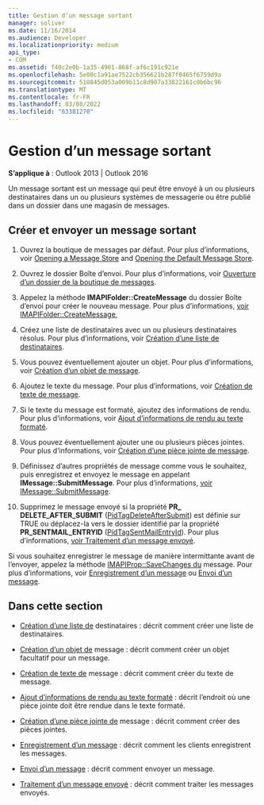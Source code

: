 ```yaml
---
title: Gestion d’un message sortant
manager: soliver
ms.date: 11/16/2014
ms.audience: Developer
ms.localizationpriority: medium
api_type:
- COM
ms.assetid: f40c2e0b-1a35-4901-868f-af6c191c921e
ms.openlocfilehash: 5e00c1a91ae7522cb356621b287f0465f6759d9a
ms.sourcegitcommit: 518845d053a009b11c8d907a33822161c0b6bc96
ms.translationtype: MT
ms.contentlocale: fr-FR
ms.lasthandoff: 03/08/2022
ms.locfileid: "63381270"
---
```

# <a name="handling-an-outgoing-message"></a>Gestion d’un message sortant

**S’applique à** : Outlook 2013 | Outlook 2016 
  
Un message sortant est un message qui peut être envoyé à un ou plusieurs destinataires dans un ou plusieurs systèmes de messagerie ou être publié dans un dossier dans une magasin de messages.
  
## <a name="create-and-send-an-outgoing-message"></a>Créer et envoyer un message sortant
  
1. Ouvrez la boutique de messages par défaut. Pour plus d’informations, voir [Opening a Message Store](opening-a-message-store.md) and [Opening the Default Message Store](opening-the-default-message-store.md).
    
2. Ouvrez le dossier Boîte d’envoi. Pour plus d’informations, voir [Ouverture d’un dossier de la boutique de messages](opening-a-message-store-folder.md).
    
3. Appelez la méthode **IMAPIFolder::CreateMessage** du dossier Boîte d’envoi pour créer le nouveau message. Pour plus d’informations, [voir IMAPIFolder::CreateMessage](imapifolder-createmessage.md),
    
4. Créez une liste de destinataires avec un ou plusieurs destinataires résolus. Pour plus d’informations, voir [Création d’une liste de destinataires](creating-a-recipient-list.md).
    
5. Vous pouvez éventuellement ajouter un objet. Pour plus d’informations, voir [Création d’un objet de message](creating-a-message-subject.md).
    
6. Ajoutez le texte du message. Pour plus d’informations, voir [Création de texte de message](creating-message-text.md).
    
7. Si le texte du message est formaté, ajoutez des informations de rendu. Pour plus d’informations, voir [Ajout d’informations de rendu au texte formaté](adding-rendering-information-to-formatted-text.md).
    
8. Vous pouvez éventuellement ajouter une ou plusieurs pièces jointes. Pour plus d’informations, voir [Création d’une pièce jointe de message](creating-a-message-attachment.md).
    
9. Définissez d’autres propriétés de message comme vous le souhaitez, puis enregistrez et envoyez le message en appelant **IMessage::SubmitMessage**. Pour plus d’informations, [voir IMessage::SubmitMessage](imessage-submitmessage.md).
    
10. Supprimez le message envoyé si la propriété **PR\_ DELETE_AFTER_SUBMIT** ([PidTagDeleteAfterSubmit](pidtagdeleteaftersubmit-canonical-property.md)) est définie sur TRUE ou déplacez-la vers le dossier identifié par la propriété **PR_SENTMAIL_ENTRYID** ([PidTagSentMailEntryId](pidtagsentmailentryid-canonical-property.md)). Pour plus d’informations, [voir Traitement d’un message envoyé](processing-a-sent-message.md).
    
Si vous souhaitez enregistrer le message de manière intermittante avant de l’envoyer, appelez la méthode [IMAPIProp::SaveChanges du](imapiprop-savechanges.md) message. Pour plus d’informations, voir [Enregistrement d’un message](saving-a-message.md) ou [Envoi d’un message](sending-a-message.md). 
  
## <a name="in-this-section"></a>Dans cette section

- [Création d’une liste de](creating-a-recipient-list.md) destinataires : décrit comment créer une liste de destinataires.
    
- [Création d’un objet de](creating-a-message-subject.md) message : décrit comment créer un objet facultatif pour un message.
    
- [Création de texte de](creating-message-text.md) message : décrit comment créer du texte de message.
    
- [Ajout d’informations de rendu au texte formaté](adding-rendering-information-to-formatted-text.md) : décrit l’endroit où une pièce jointe doit être rendue dans le texte formaté.
    
- [Création d’une pièce jointe de](creating-a-message-attachment.md) message : décrit comment créer des pièces jointes.
    
- [Enregistrement d’un message](saving-a-message.md) : décrit comment les clients enregistrent les messages.
    
- [Envoi d’un message](sending-a-message.md) : décrit comment envoyer un message.
    
- [Traitement d’un message envoyé](processing-a-sent-message.md) : décrit comment traiter les messages envoyés.
    

